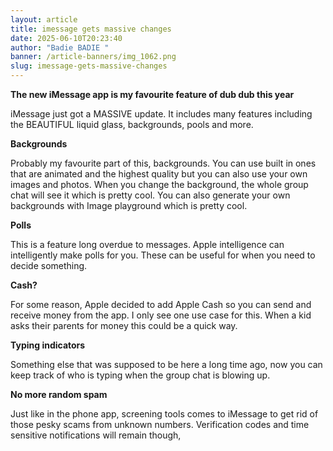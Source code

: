 ```yaml
---
layout: article
title: imessage gets massive changes
date: 2025-06-10T20:23:40
author: "Badie BADIE "
banner: /article-banners/img_1062.png
slug: imessage-gets-massive-changes
---
```

**The new iMessage app is my favourite feature of dub dub this year** 





iMessage just got a MASSIVE update. It includes many features including the BEAUTIFUL liquid glass, backgrounds, pools and more. 





**Backgrounds** 

Probably my favourite part of this, backgrounds. You can use built in ones that are animated and the highest quality but you can also use your own images and photos. When you change the background, the whole group chat will see it which is pretty cool. You can also generate your own backgrounds with Image playground which is pretty cool. 





**Polls**

This is a feature long overdue to messages. Apple intelligence can intelligently make polls for you. These can be useful for when you need to decide something.





**Cash?**

For some reason, Apple decided to add Apple Cash so you can send and receive money from the app. I only see one use case for this. When a kid asks their parents for money this could be a quick way. 





**Typing indicators** 

Something else that was supposed to be here a long time ago, now you can keep track of who is typing when the group chat is blowing up. 





**No more random spam**

Just like in the phone app, screening tools comes to iMessage to get rid of those pesky scams from unknown numbers. Verification codes and time sensitive notifications will remain though, 
















